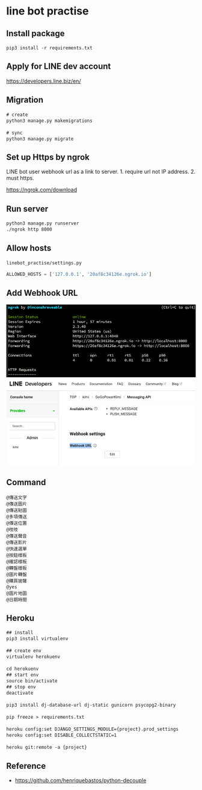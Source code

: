 # line bot practise

## Install package
``` shell
pip3 install -r requirements.txt
```

## Apply for LINE dev account
https://developers.line.biz/en/

## Migration
``` shell
# create 
python3 manage.py makemigrations

# sync
python3 manage.py migrate
```

## Set up Https by ngrok
LINE bot user webhook url as a link to server.
    1. require url not IP address.
    2. must https.

https://ngrok.com/download

## Run server
``` shell
python3 manage.py runserver 
./ngrok http 8000
```

## Allow hosts
`linebot_practise/settings.py`

``` python
ALLOWED_HOSTS = ['127.0.0.1', '20af8c34126e.ngrok.io']
```

## Add Webhook URL
![ngrok](https://github.com/kimi0230/linebot_practise/blob/master/screenshot/ngrok.png)
![webhook](https://github.com/kimi0230/linebot_practise/blob/master/screenshot/webhook.png)


## Command
```
@傳送文字
@傳送圖片
@傳送貼圖
@多項傳送
@傳送位置
@吱吱
@傳送聲音
@傳送影片
@快速選單
@按鈕樣板
@確認樣板
@轉盤樣板
@圖片轉盤
@購買披薩
@yes
@圖片地圖
@日期時間
```

## Heroku
```shell
## install
pip3 install virtualenv

## create env
virtualenv herokuenv

cd herokuenv
## start env
source bin/activate
## stop env
deactivate

pip3 install dj-database-url dj-static gunicorn psycopg2-binary

pip freeze > requirements.txt

heroku config:set DJANGO_SETTINGS_MODULE={project}.prod_settings
heroku config:set DISABLE_COLLECTSTATIC=1

heroku git:remote -a {project} 
```
## Reference
* https://github.com/henriquebastos/python-decouple
